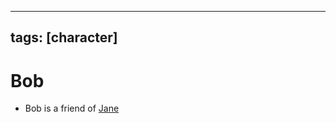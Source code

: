 ***

## tags: \[character]

# Bob

*   Bob is a friend of     [Jane](test/templates/first/jane.mdlates/first/jane.md)
